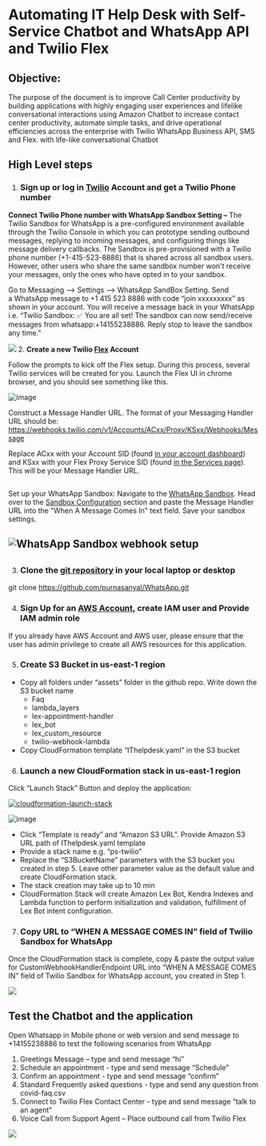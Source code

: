 # **Automating IT Help Desk with Self-Service Chatbot and WhatsApp API and Twilio Flex**

## **Objective:** 
The purpose of the document is to improve Call Center productivity by building applications with highly engaging user experiences and lifelike conversational interactions using Amazon Chatbot to increase contact center productivity, automate simple tasks, and drive operational efficiencies across the enterprise with Twilio WhatsApp Business API, SMS and Flex. with life-like conversational Chatbot

## **High Level steps**
1. ### Sign up or log in  [Twilio](https://www.twilio.com/console) Account and get a Twilio Phone number
**Connect Twilio Phone number with WhatsApp Sandbox Setting –** The Twilio Sandbox for WhatsApp is a pre-configured environment available through the Twilio Console in which you can prototype sending outbound messages, replying to incoming messages, and configuring things like message delivery callbacks. The Sandbox is pre-provisioned with a Twilio phone number (+1-415-523-8886) that is shared across all sandbox users. However, other users who share the same sandbox number won't receive your messages, only the ones who have opted in to your sandbox.

Go to Messaging --> Settings -->  WhatsApp SandBox Setting. Send a WhatsApp message to +1 415 523 8886 with code “join xxxxxxxxx” as shown in your account. You will receive a message back in your WhatsApp i.e. “Twilio Sandbox: ✅ You are all set! The sandbox can now send/receive messages from whatsapp:+14155238886. Reply stop to leave the sandbox any time.”

![](Aspose.Words.d672e59f-f91e-4ac4-b704-f109e33c8b96.002.png)
2. **Create a new Twilio [Flex](https://www.twilio.com/console/projects/create?g=/console/flex/setup&t=96e837a3b43a8c7981af899eaae92b968887485e3f454d330a821ab7c8738d5e) Account**

Follow the prompts to kick off the Flex setup. During this process, several Twilio services will be created for you. Launch the Flex UI in chrome browser, and you should see something like this.

![image](https://user-images.githubusercontent.com/40875938/133193617-27698464-de75-409d-b293-9ec17f9ae276.png)

Construct a Message Handler URL. The format of your Messaging Handler URL should be:
https://webhooks.twilio.com/v1/Accounts/ACxx/Proxy/KSxx/Webhooks/Message

Replace ACxx with your Account SID (found [in your account dashboard](https://www.twilio.com/console)) and KSxx with your Flex Proxy Service SID (found [in the Services page](https://www.twilio.com/console/proxy/services)). This will be your Message Handler URL.
##
Set up your WhatsApp Sandbox:   Navigate to the [WhatsApp Sandbox](https://www.twilio.com/console/sms/whatsapp/sandbox).  Head over to the [Sandbox Configuration](https://www.twilio.com/console/sms/whatsapp/sandbox) section and paste the Message Handler URL into the "When A Message Comes In" text field. Save your sandbox settings.
## ![WhatsApp Sandbox webhook setup](https://twilio-cms-prod.s3.amazonaws.com/images/jRf5uNLU\_ma2REupARpo-\_FhZNmLXoFMc5e2QSfpiR1pII.width-800.png)
##
3. ### Clone the [git repository](https://github.com/purnasanyal/WhatsApp.git) in your local laptop or desktop

git clone <https://github.com/purnasanyal/WhatsApp.git>

4. ### Sign Up for an [AWS Account](https://docs.aws.amazon.com/lexv2/latest/dg/gs-account.html), create IAM user and Provide IAM admin role

If you already have AWS Account and AWS user, please ensure that the user has admin privilege to create all AWS resources for this application.

5. ### Create S3 Bucket in us-east-1 region
- Copy all folders under “assets” folder in the github repo. Write down the S3 bucket name
  - Faq
  - lambda\_layers
  - lex-appointment-handler
  - lex\_bot
  - lex\_custom\_resource
  - twilio-webhook-lambda
- Copy CloudFormation template “IThelpdesk.yaml” in the S3 bucket

6. ### Launch a new CloudFormation stack in us-east-1 region

Click “Launch Stack” Button and deploy the application:

[![cloudformation-launch-stack](https://s3.amazonaws.com/cloudformation-examples/cloudformation-launch-stack.png)](https://console.aws.amazon.com/cloudformation/home?region=us-east-1#/stacks/create/template)

![image](https://user-images.githubusercontent.com/40875938/133193922-9d5fc723-e8ea-40ea-b3c3-ad5170fcad3c.png)

- Click “Template is ready” and “Amazon S3 URL”. Provide Amazon S3 URL path of  IThelpdesk.yaml template
- Provide a stack name e.g. “ps-twilio”
- Replace the “S3BucketName” parameters with the S3 bucket you created in step 5. Leave other parameter value as the default value and create CloudFormation stack.
- The stack creation may take up to 10 min
- CloudFormation Stack will create Amazon Lex Bot, Kendra Indexes and Lambda function to perform initialization and validation, fulfillment of Lex Bot intent configuration.
7. ### Copy URL to “WHEN A MESSAGE COMES IN” field of Twilio Sandbox for WhatsApp

Once the CloudFormation stack is complete, copy & paste the output value for CustomWebhookHandlerEndpoint URL into “WHEN A MESSAGE COMES IN” field of Twilio Sandbox for WhatsApp account, you created in Step 1. 

![](Aspose.Words.d672e59f-f91e-4ac4-b704-f109e33c8b96.005.png)


## **Test the Chatbot and the application**
Open Whatsapp in Mobile phone or web version and send message to +14155238886  to test the following scenarios from WhatsApp

1. Greetings Message – type and send message  “hi” 
1. Schedule an appointment -  type and send message  “Schedule”
1. Confirm an appointment  - type and send message  “confirm”
1. Standard Frequently asked questions - type and send any question from covid-faq.csv
1. Connect to Twilio Flex Contact Center - type and send message  “talk to an agent”
1. Voice Call from Support Agent – Place outbound call from Twilio Flex

![](Aspose.Words.d672e59f-f91e-4ac4-b704-f109e33c8b96.006.png)
